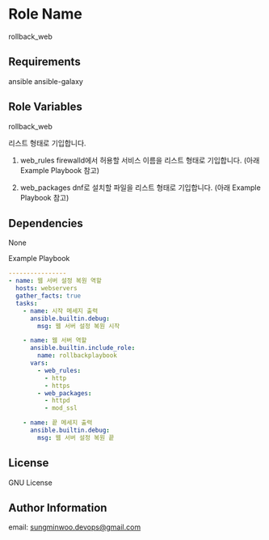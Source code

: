 Role Name
=========

rollback_web

Requirements
------------
ansible
ansible-galaxy

Role Variables
--------------
rollback_web

리스트 형태로 기입합니다.

1. web_rules
firewalld에서 허용할 서비스 이름을 리스트 형태로 기입합니다.
(아래 Example Playbook 참고)

2. web_packages
dnf로 설치할 파일을 리스트 형태로 기입합니다.
(아래 Example Playbook 참고)


Dependencies
------------
None

Example Playbook
```yaml
----------------
- name: 웹 서버 설정 복원 역할
  hosts: webservers
  gather_facts: true
  tasks:
    - name: 시작 메세지 출력
      ansible.builtin.debug:
        msg: 웹 서버 설정 복원 시작

    - name: 웹 서버 역할
      ansible.builtin.include_role:
        name: rollbackplaybook
      vars:
        - web_rules:
          - http
          - https
        - web_packages: 
          - httpd
          - mod_ssl

    - name: 끝 메세지 출력
      ansible.builtin.debug:
        msg: 웹 서버 설정 복원 끝
```

License
-------
GNU License

Author Information
------------------
email: sungminwoo.devops@gmail.com
